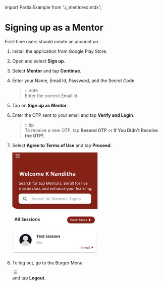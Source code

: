 import PartialExample from './_mentored.mdx';

# Signing up as a Mentor

First-time users should create an account on <PartialExample mentored />.


1.  Install the <PartialExample mentored /> application from Google Play Store.

2.  Open <PartialExample mentored /> and select **Sign up**. 


3.  Select **Mentor** and tap **Continue**.

4.  Enter your Name, Email Id, Password, and the Secret Code.

    > :::note  
     Enter the correct Email id. 


5. Tap on **Sign up as Mentor**.

6.  Enter the OTP sent to your email and tap **Verify and Login**. 
    > :::tip  
    > To receive a new OTP, tap **Resend OTP** or **If You Didn’t Receive the OTP!**.

7.  Select **Agree to Terms of Use** and tap **Proceed**. 

    <div class="screenshot">

    ![homepage](media/homepage.PNG)

    </div>

8.  To log out, go to the Burger Menu <div class="inlineImg">![burger menu icon](media/burgermenu-icon.png) </div> and tap **Logout**.
